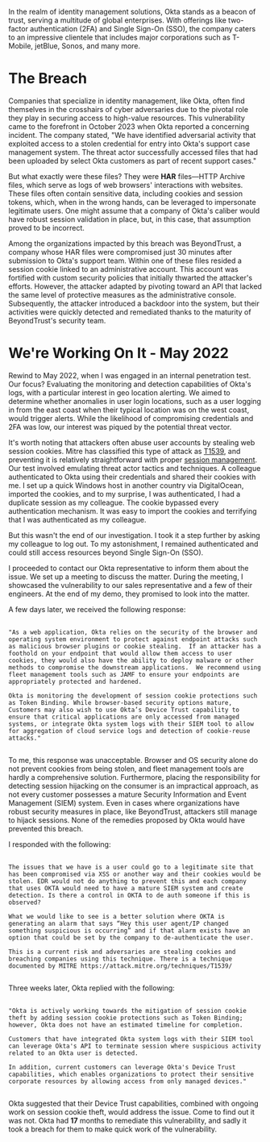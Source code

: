 In the realm of identity management solutions, Okta stands as a beacon of trust, serving a multitude of global enterprises. With offerings like two-factor authentication (2FA) and Single Sign-On (SSO), the company caters to an impressive clientele that includes major corporations such as T-Mobile, jetBlue, Sonos, and many more. 
# The Breach
Companies that specialize in identity management, like Okta, often find themselves in the crosshairs of cyber adversaries due to the pivotal role they play in securing access to high-value resources. This vulnerability came to the forefront in October 2023 when Okta reported a concerning incident. The company stated, "We have identified adversarial activity that exploited access to a stolen credential for entry into Okta's support case management system. The threat actor successfully accessed files that had been uploaded by select Okta customers as part of recent support cases."

But what exactly were these files? They were **HAR** files—HTTP Archive files, which serve as logs of web browsers' interactions with websites. These files often contain sensitive data, including cookies and session tokens, which, when in the wrong hands, can be leveraged to impersonate legitimate users. One might assume that a company of Okta's caliber would have robust session validation in place, but, in this case, that assumption proved to be incorrect.

Among the organizations impacted by this breach was BeyondTrust, a company whose HAR files were compromised just 30 minutes after submission to Okta's support team. Within one of these files resided a session cookie linked to an administrative account. This account was fortified with custom security policies that initially thwarted the attacker's efforts. However, the attacker adapted by pivoting toward an API that lacked the same level of protective measures as the administrative console. Subsequently, the attacker introduced a backdoor into the system, but their activities were quickly detected and remediated thanks to the maturity of BeyondTrust's security team.

# We're Working On It - May 2022
Rewind to May 2022, when I was engaged in an internal penetration test. Our focus? Evaluating the monitoring and detection capabilities of Okta's logs, with a particular interest in geo location alerting. We aimed to determine whether anomalies in user login locations, such as a user logging in from the east coast when their typical location was on the west coast, would trigger alerts. While the likelihood of compromising credentials and 2FA was low, our interest was piqued by the potential threat vector.

It's worth noting that attackers often abuse user accounts by stealing web session cookies. Mitre has classified this type of attack as [T1539](https://attack.mitre.org/techniques/T1539/), and preventing it is relatively straightforward with proper [session management](https://cheatsheetseries.owasp.org/cheatsheets/Session_Management_Cheat_Sheet.html). Our test involved emulating threat actor tactics and techniques. A colleague authenticated to Okta using their credentials and shared their cookies with me. I set up a quick Windows host in another country via DigitalOcean, imported the cookies, and to my surprise, I was authenticated, I had a duplicate session as my colleague. The cookie bypassed every authentication mechanism. It was easy to import the cookies and terrifying that I was authenticated as my colleague.

But this wasn't the end of our investigation. I took it a step further by asking my colleague to log out. To my astonishment, I remained authenticated and could still access resources beyond Single Sign-On (SSO).

I proceeded to contact our Okta representative to inform them about the issue. We set up a meeting to discuss the matter. During the meeting, I showcased the vulnerability to our sales representative and a few of their engineers. At the end of my demo, they promised to look into the matter.

A few days later, we received the following response:
<pre>
  <code class="">
"As a web application, Okta relies on the security of the browser and operating system environment to protect against endpoint attacks such as malicious browser plugins or cookie stealing.  If an attacker has a foothold on your endpoint that would allow them access to user cookies, they would also have the ability to deploy malware or other methods to compromise the downstream applications.  We recommend using fleet management tools such as JAMF to ensure your endpoints are appropriately protected and hardened.  
  
Okta is monitoring the development of session cookie protections such as Token Binding. While browser-based security options mature, Customers may also wish to use Okta’s Device Trust capability to ensure that critical applications are only accessed from managed systems, or integrate Okta system logs with their SIEM tool to allow for aggregation of cloud service logs and detection of cookie-reuse attacks."
  </code>
</pre>

To me, this response was unacceptable. Browser and OS security alone do not prevent cookies from being stolen, and fleet management tools are hardly a comprehensive solution. Furthermore, placing the responsibility for detecting session hijacking on the consumer is an impractical approach, as not every customer possesses a mature Security Information and Event Management (SIEM) system. Even in cases where organizations have robust security measures in place, like BeyondTrust, attackers still manage to hijack sessions. None of the remedies proposed by Okta would have prevented this breach.

I responded with the following:
<pre>
  <code class="">
The issues that we have is a user could go to a legitimate site that has been compromised via XSS or another way and their cookies would be stolen. EDR would not do anything to prevent this and each company that uses OKTA would need to have a mature SIEM system and create detection. Is there a control in OKTA to de auth someone if this is observed?

What we would like to see is a better solution where OKTA is generating an alarm that says “Hey this user agent/IP changed something suspicious is occurring” and if that alarm exists have an option that could be set by the company to de-authenticate the user.

This is a current risk and adversaries are stealing cookies and breaching companies using this technique. There is a technique documented by MITRE https://attack.mitre.org/techniques/T1539/
  </code>
</pre>

Three weeks later, Okta replied with the following:
<pre>
  <code class="">
"Okta is actively working towards the mitigation of session cookie theft by adding session cookie protections such as Token Binding; however, Okta does not have an estimated timeline for completion.

Customers that have integrated Okta system logs with their SIEM tool can leverage Okta's API to terminate session where suspicious activity related to an Okta user is detected. 

In addition, current customers can leverage Okta's Device Trust capabilities, which enables organizations to protect their sensitive corporate resources by allowing access from only managed devices."
  </code>
</pre>

Okta suggested that their Device Trust capabilities, combined with ongoing work on session cookie theft, would address the issue. Come to find out it was not. Okta had **17** months to remediate this vulnerability, and sadly it took a breach for them to make quick work of the vulnerability.  
